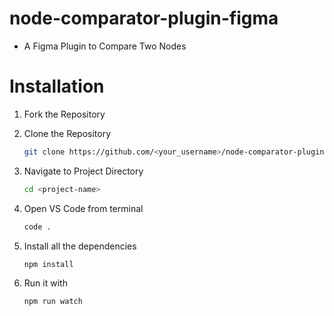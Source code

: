 # node-comparator-plugin-figma
- A Figma Plugin to Compare Two Nodes

# Installation
1. Fork the Repository
   
2. Clone the Repository
   ```bash
   git clone https://github.com/<your_username>/node-comparator-plugin-figma.git
   ```
3. Navigate to Project Directory
   ```bash
   cd <project-name>
   ```
4. Open VS Code from terminal
   ```bash
   code .
   ```
5. Install all the dependencies
   ```bash
   npm install
   ```
6. Run it with
   ```bash
   npm run watch
   ```
